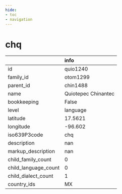 ```yaml
---
hide:
- toc
- navigation
---
```

# chq
|                      | info                |
|:---------------------|:--------------------|
| id                   | quio1240            |
| family_id            | otom1299            |
| parent_id            | chin1488            |
| name                 | Quiotepec Chinantec |
| bookkeeping          | False               |
| level                | language            |
| latitude             | 17.5621             |
| longitude            | -96.602             |
| iso639P3code         | chq                 |
| description          | nan                 |
| markup_description   | nan                 |
| child_family_count   | 0                   |
| child_language_count | 0                   |
| child_dialect_count  | 1                   |
| country_ids          | MX                  |